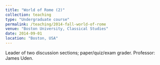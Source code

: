 ```yaml
---
title: "World of Rome (2)"
collection: teaching
type: "Undergraduate course"
permalink: /teaching/2014-fall-world-of-rome
venue: "Boston University, Classical Studies"
date: 2014-09-01
location: "Boston, USA"
---
```


Leader of two discussion sections; paper/quiz/exam grader. Professor: James Uden.